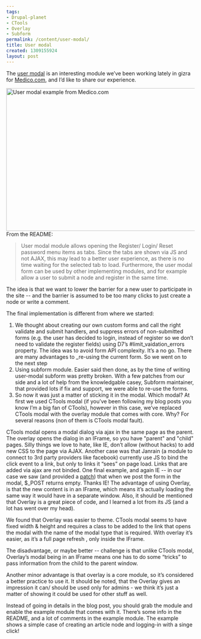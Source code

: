 ```yaml
---
tags:
- Drupal-planet
- CTools
- Overlay
- Subform
permalink: /content/user-modal/
title: User modal
created: 1309155924
layout: post
---
```

The <a href="http://drupal.org/project/user_modal">user modal</a> is an interesting module we’ve been working lately in gizra for <a href="http://medico.com">Medico.com</a>, and I’d like to share our experience.

<img src="http://drupal.org/files/images/user-modal.jpg" alt="User modal example from Medico.com" title="User modal example from Medico.com" width="560" height="382">
From the README:

<blockquote>
User modal module allows opening the Register/ Login/ Reset password menu items
as tabs. Since the tabs are shown via JS and not AJAX, this may lead to a better
user experience, as there is no time waiting for the selected tab to load.
Furthermore, the user modal form can be used by other implementing modules, and
for example allow a user to submit a node and register in the same time.
</blockquote>

<!-- more -->

The idea is that we want to lower the barrier for a new user to participate in the site -- and the barrier is assumed to be too many clicks to just create a node or write a comment.

The final implementation is different from where we started:
1) We thought about creating our own custom forms and call the right validate and submit handlers, and suppress errors of non-submitted forms (e.g. the user has decided to login, instead of register so we don’t need to validate the register fields) using D7’s #limit_vaidation_errors property. The idea was to avoid form API complexity. It’s a no go. There are many advantages to _re-using the current form. So we went on to the next step
2) Using subform module. Easier said then done, as by the time of writing user-modal subform was pretty broken. With a few patches from our side and a lot of help from the knowledgable casey, Subform maintainer, that provided lots if fix and support, we were able to re-use the forms.
3) So now it was just a matter of sticking it in the modal. Which modal? At first we used CTools modal (if you’ve been following my blog posts you know I’m a big fan of CTools), however in this case, we’ve replaced CTools modal with the overlay module that comes with core. Why? For several reasons (non of them is CTools modal fault).

CTools modal opens a modal dialog via ajax in the same page as the parent. The overlay opens the dialog in an IFrame, so you have "parent" and "child" pages. Silly things we love to hate, like IE, don’t allow (without hacks) to add new CSS to the page via AJAX. Another case was that Janrain (a module to connect to 3rd party providers like facebook) currently use JS to bind the click event to a link, but only to links it “sees” on page load. Links that are added via ajax are not binded. One final example, and again IE -- in our case we saw (and provided a <a href="http://drupal.org/node/1158928">patch</a>) that when we post the form in the modal, $_POST returns empty. Thanks IE!
The advantage of using Overlay, is that the new content is in an IFrame, which means it’s actually loading the same way it would have in a separate window. Also, it should be mentioned that Overlay is a great piece of code, and I learned a lot from its JS (and a lot has went over my head).

We found that Overlay was easier to theme. CTools modal seems to have fixed width & height and requires a class to be added to the link that opens the modal with the name of the modal type that is required. With overlay it’s easier, as it’s a full page refresh , only inside the IFrame.

The disadvantage, or maybe better -- challenge is that unlike CTools modal, Overlay’s modal being in an IFrame means one has to do some “tricks” to pass information from the child to the parent window.

Another minor advantage is that overlay is a core module, so it’s considered a better practice to use it. It should be noted, that the Overlay gives an impression it can/ should be used only for admins - we think it’s just a matter of showing it could be used for other stuff as well.

Instead of going in details in the blog post, you should grab the module and enable the example module that comes with it. There’s some info in the README, and a lot of comments in the example module. The example shows a simple case of creating an article node and logging-in with a singe click!
